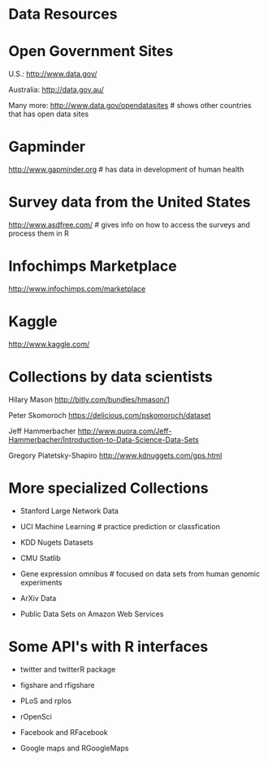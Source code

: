 # Data Resources


# Open Government Sites

U.S.: http://www.data.gov/

Australia: http://data.gov.au/

Many more: http://www.data.gov/opendatasites # shows other countries that has open data sites

# Gapminder

http://www.gapminder.org # has data in development of human health

# Survey data from the United States

http://www.asdfree.com/ # gives info on how to access the surveys and process them in R

# Infochimps Marketplace

http://www.infochimps.com/marketplace

# Kaggle

http://www.kaggle.com/

# Collections by data scientists

Hilary Mason http://bitly.com/bundles/hmason/1

Peter Skomoroch https://delicious.com/pskomoroch/dataset

Jeff Hammerbacher http://www.quora.com/Jeff-Hammerbacher/Introduction-to-Data-Science-Data-Sets

Gregory Piatetsky-Shapiro http://www.kdnuggets.com/gps.html

# More specialized Collections

- Stanford Large Network Data

- UCI Machine Learning # practice prediction or classfication

- KDD Nugets Datasets

- CMU Statlib 

- Gene expression omnibus # focused on data sets from human genomic experiments

- ArXiv Data

- Public Data Sets on Amazon Web Services

# Some API's with R interfaces

- twitter and twitterR package

- figshare and rfigshare

- PLoS and rplos

- rOpenSci

- Facebook and RFacebook

- Google maps and RGoogleMaps



